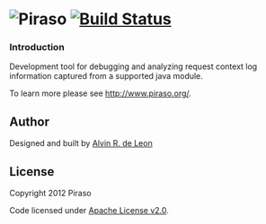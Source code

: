 ![P](http://piraso.org/piraso_32.png)iraso [![Build Status](https://buildhive.cloudbees.com/job/piraso/job/piraso/badge/icon)](https://buildhive.cloudbees.com/job/piraso/job/piraso/)
=======

### Introduction

Development tool for debugging and analyzing request context log information captured from a supported java module.

To learn more please see http://www.piraso.org/.

## Author

Designed and built by [Alvin R. de Leon](https://github.com/alvinrdeleon/)

## License

Copyright 2012 Piraso

Code licensed under [Apache License v2.0](http://www.apache.org/licenses/LICENSE-2.0).
